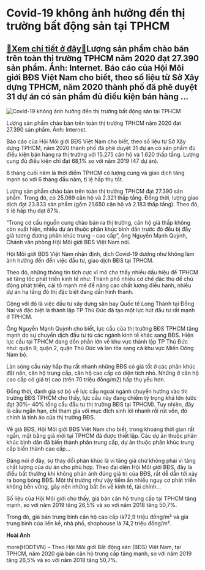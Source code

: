 Covid-19 không ảnh hưởng đến thị trường bất động sản tại TPHCM
==================================================================

[:gift:Xem chi tiết ở đây:gift:](https://hddtvn.com/covid-19-khong-a%cc%89nh-huo%cc%89ng-den-thi-truong-bat-dong-san-ta%cc%a3i-tphcm/)Lượng sản phẩm chào bán trên toàn thị trường TPHCM năm 2020 đạt 27.390 sản phẩm. Ảnh: Internet. Báo cáo của Hội Môi giới BĐS Việt Nam cho biết, theo số liệu từ Sở Xây dựng TPHCM, năm 2020 thành phố đã phê duyệt 31 dự án có sản phẩm đủ điều kiện bán hàng …
------------------------------------------------------------------------------------------------------------------------------------------------------------------------------------------------------------------------------------------------------------------





![Covid-19 không ảnh hưởng đến thị trường bất động sản tại TPHCM](https://hddtvn.com/wp-content/uploads/2021/01/2744_san-pham1461212484tphcmqfmb_JDBD-2.jpg "Covid-19 không ảnh hưởng đến thị trường bất động sản tại TPHCM")


Lượng sản phẩm chào bán trên toàn thị trường TPHCM năm 2020 đạt 27.390 sản phẩm. Ảnh: Internet.



Báo cáo của Hội Môi giới BĐS Việt Nam cho biết, theo số liệu từ Sở Xây dựng TPHCM, năm 2020 thành phố đã phê duyệt 31 dự án có sản phẩm đủ điều kiện bán hàng ra thị trường với 15.275 căn hộ và 1.620 thấp tầng. Lượng cung đủ điều kiện chỉ đạt 68,1% so với năm 2019 (47 dự án).


6 tháng cuối năm là thời điểm TPHCM có lượng cung và giao dịch tăng mạnh so với 6 tháng đầu năm, tỉ lệ hấp thụ tốt.


Lượng sản phẩm chào bán trên toàn thị trường TPHCM đạt 27.390 sản phẩm. Trong đó, có 25.069 căn hộ và 2.321 thấp tầng. Đồng thời, lượng giao dịch đạt 23.833 sản phẩm (gồm 21.650 căn hộ và 2.183 thấp tầng). Theo đó, tỉ lệ hấp thụ đạt 87%.


“Trong cơ cấu nguồn cung chào bán ra thị trường, căn hộ giá thấp không còn xuất hiện, nhiều dự án thuộc phân khúc bình dân trước đó đều bị đẩy giá tương đương phân khúc trung – cao cấp”, ông Nguyễn Mạnh Quỳnh, Chánh văn phòng Hội Môi giới BĐS Việt Nam nói.


Hội Môi giới BĐS Việt Nam nhận định, dịch Covid-19 dường như không làm ảnh hưởng đến đến việc đầu tư, giao dịch BĐS tại TPHCM.


Theo đó, những thông tin tích cực vĩ mô cho thấy nhiều dấu hiệu để TPHCM sẽ tăng tốc phát triển kinh tế như: Thành phố nhiều cơ chế đặc thù để chủ động phát triển, cải tổ mạnh mẽ để nâng cao chất lượng điều hành, nhiều dự án hạ tầng đô thị đặc biệt đang dần hình thành.


Cộng với đó là việc đầu tư xây dựng sân bay Quốc tế Long Thành tại Đồng Nai và đặc biệt là thành lập TP Thủ Đức đã tạo một lực hút đầu tư rất mạnh ở TPHCM.


Ông Nguyễn Mạnh Quỳnh cho biết, lực cầu của thị trường BĐS TPHCM tăng mạnh do sự chuyển dịch đầu tư từ các ngành kinh tế khác sang BĐS. Hiện lực cầu tại TPHCM đang dồn phần lớn về khu vực thành lập TP Thủ Đức như: quận 9, quận 2, quận Thủ Đức và lan tỏa sang cả khu vực Miền Đông Nam bộ.


Làn sóng cầu này hấp thụ rất nhanh những BĐS có giá tốt ở các phân khúc đất nền, căn hộ trung cấp, căn hộ cao cấp có diện tích nhỏ. Những ở căn hộ cao cấp có giá trị cao (trên 70 triệu đồng/m2) hấp thụ yếu hơn.


Đồng thời, đánh giá sơ bộ về lực cầu ngoài ngành chuyển hướng vào thị trường BĐS TPHCM cho thấy, lực cầu này đang chiếm tỷ trọng khá lớn (ước đạt 30%- 40% tổng cầu đầu tư thị trường BĐS tại TPHCM). Tuy nhiên, đây là cầu ngắn hạn, chỉ tham gia với mục đích sinh lời nhanh rồi rút vốn, đó chính là tính ảo của thị trường BĐS.


Về giá BĐS, Hội Môi giới BĐS Việt Nam cho biết, trong khoảng thời gian rất ngắn, mặt bằng giá mới tại TPHCM đã được thiết lập. Các dự án thuộc phân khúc bình dân đã biến thành phân trung cấp, dự án thuộc phân khúc trung cấp biến thành cao cấp…


Đáng nói ở đây, sự thay đổi phân khúc là vì tăng giá chứ không phải vì tăng chất lượng của dự án cho phù hợp. Theo đại diện Hội Môi giới BĐS, đây là điều bất thường khi không phản ánh đúng giá trị của BĐS, rất dễ dẫn tới xảy ra bong bóng BĐS. Một thị trường như vậy tiềm ẩn nhiều nguy cơ phát triển không bền vững, gây nên những bất ổn về kinh tế, tài chính…


Số liệu của Hội Môi giới cho thấy, giá bán căn hộ trung cấp tại TPHCM tăng mạnh, so với năm 2019 tăng 26,5% và so với năm 2018 tăng 50,7%.


Trong đó, giá bán trung bình căn hộ cao cấp là72,9 triệu đồng/m² và giá trung bình của liền kề, nhà phố, shophouse là 74,2 triệu đồng/m².




**Hoài Anh**



more(HDDTVN) – Theo Hội Môi giới Bất động sản (BĐS) Việt Nam, tại TPHCM, năm 2020 giá bán căn hộ trung cấp tăng mạnh, so với năm 2019 tăng 26,5% và so với năm 2018 tăng 50,7%.

